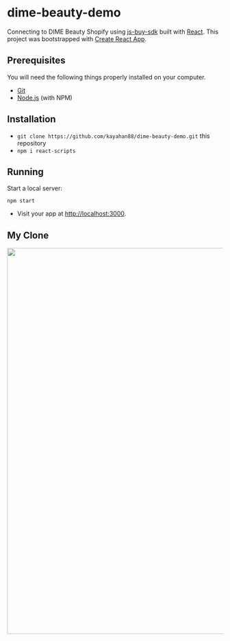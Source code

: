 # dime-beauty-demo

Connecting to DIME Beauty Shopify using [js-buy-sdk](https://github.com/Shopify/js-buy-sdk) built with [React](https://facebook.github.io/react/). This project was bootstrapped with [Create React App](https://github.com/facebookincubator/create-react-app).

## Prerequisites

You will need the following things properly installed on your computer.

* [Git](https://git-scm.com/)
* [Node.js](https://nodejs.org/) (with NPM)

## Installation

* `git clone https://github.com/kayahan88/dime-beauty-demo.git` this repository
* `npm i react-scripts`

## Running

Start a local server:

```
npm start
```

* Visit your app at [http://localhost:3000](http://localhost:3000).

## My Clone

<img src="https://i.postimg.cc/2jvbm4N5/Screen-Shot-2022-11-03-at-4-38-53-AM.png" width="900" />
